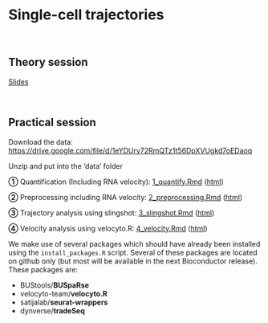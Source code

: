 Single-cell trajectories
================

<br/>

## Theory session

[Slides](https://docs.google.com/presentation/d/1t_0yD7DxsMTK3fJPngNm9RN2CTgNJeeoBnxkd7c1mMc)

<br/>

## Practical session

Download the data:
<https://drive.google.com/file/d/1eYDUry72RmQTz1t56DpXVUgkd7oEDaoq>

Unzip and put into the ‘data’ folder

**①** Quantification (Including RNA velocity):
[1_quantify.Rmd](1_quantify.Rmd) ([html](1_quantify.md))

**②** Preprocessing including RNA velocity:
[2_preprocessing.Rmd](2_preprocessing.Rmd) ([html](2_preprocessing.md))

**③** Trajectory analysis using slingshot: [3_slingshot.Rmd](3_slingshot.Rmd) ([html](3_slingshot.md))

**④** Velocity analysis using velocyto.R: [4_velocity.Rmd](4_velocity.Rmd) ([html](4_velocity.md))

We make use of several packages which should have already been installed
using the `install_packages.R` script. Several of these packages are
located on github only (but most will be available in the next
Bioconductor release). These packages are:

  - BUStools/**BUSpaRse**
  - velocyto-team/**velocyto.R**
  - satijalab/**seurat-wrappers**
  - dynverse/**tradeSeq**
